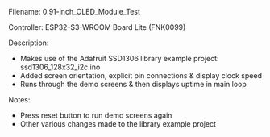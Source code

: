 Filename: 0.91-inch_OLED_Module_Test

Controller: ESP32-S3-WROOM Board Lite (FNK0099)

Description:

- Makes use of the Adafruit SSD1306 library example project: ssd1306_128x32_i2c.ino
- Added screen orientation, explicit pin connections & display clock speed
- Runs through the demo screens & then displays uptime in main loop

Notes:

- Press reset button to run demo screens again
- Other various changes made to the library example project
